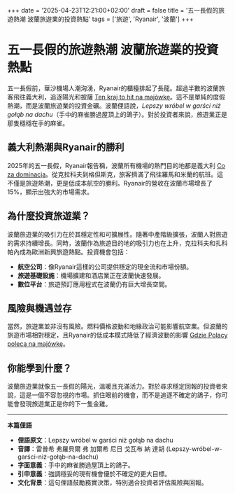 +++
date = '2025-04-23T12:21:00+02:00'
draft = false
title = '五一長假的旅遊熱潮 波蘭旅遊業的投資熱點'
tags = ['旅遊', 'Ryanair', '波蘭']
+++

# 五一長假的旅遊熱潮 波蘭旅遊業的投資熱點

五一長假前，華沙機場人潮洶湧，Ryanair的櫃檯排起了長龍。超過半數的波蘭旅客飛往義大利，追逐陽光和披薩 [Ten kraj to hit na majówkę](https://next.gazeta.pl/next/7,151003,31873350,ten-kraj-to-hit-na-majowke-leci-tam-polowa-pasazerow-ryanaira.html)。這不是單純的度假熱潮，而是波蘭旅遊業的投資金礦。波蘭俚語說，*Lepszy wróbel w garści niż gołąb na dachu*（手中的麻雀勝過屋頂上的鴿子）。對於投資者來說，旅遊業正是那隻穩穩在手的麻雀。

## 義大利熱潮與Ryanair的勝利

2025年的五一長假，Ryanair報告稱，波蘭所有機場的熱門目的地都是義大利 [Co za dominacja](https://www.msn.com/pl-pl/styl-zycia/moda-i-uroda/co-za-dominacja-jeden-kierunek-hitem-ryanaira-na-wszystkich-polskich-lotniskach/ar-AA1D5iat)。從克拉科夫到格但斯克，旅客擠滿了飛往羅馬和米蘭的航班。這不僅是旅遊熱潮，更是低成本航空的勝利。Ryanair的營收在波蘭市場增長了15%，顯示出強大的市場需求。

## 為什麼投資旅遊業？

波蘭旅遊業的吸引力在於其穩定性和可擴展性。隨著中產階級擴張，波蘭人對旅遊的需求持續增長。同時，波蘭作為旅遊目的地的吸引力也在上升，克拉科夫和扎科帕內成為歐洲新興旅遊熱點。投資機會包括：

- **航空公司**：像Ryanair這樣的公司提供穩定的現金流和市場份額。
- **旅遊基礎設施**：機場擴建和酒店業正在波蘭快速發展。
- **數位平台**：旅遊預訂應用程式在波蘭仍有巨大增長空間。

## 風險與機遇並存

當然，旅遊業並非沒有風險。燃料價格波動和地緣政治可能影響航空業。但波蘭的旅遊市場相對穩定，且Ryanair的低成本模式降低了經濟波動的影響 [Gdzie Polacy polecą na majówkę](https://www.rynek-lotniczy.pl/wiadomosci/gdzie-polacy-poleca-na-majowke-ryanair-prezentuje-najpopularniejsze-kierunki-w-trakcie-dlugiego-weekendu-23869.html)。

## 你能學到什麼？

波蘭旅遊業就像五一長假的陽光，溫暖且充滿活力。對於尋求穩定回報的投資者來說，這是一個不容忽視的市場。抓住眼前的機會，而不是追逐不確定的鴿子，你可能會發現旅遊業正是你的下一隻金雞。

---

**本篇俚語**

- **俚語原文**：Lepszy wróbel w garści niż gołąb na dachu
- **音譯**：雷普希 弗羅貝爾 弗 加爾希 尼日 戈瓦布 納 達胡 (Lepszy-wróbel-w-garści-niż-gołąb-na-dachu)
- **字面意義**：手中的麻雀勝過屋頂上的鴿子。
- **引申意義**：強調穩妥的現有機會優於不確定的更大目標。
- **文化背景**：這句俚語鼓勵務實決策，特別適合投資者評估風險與回報。